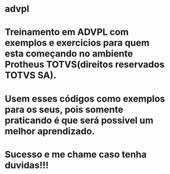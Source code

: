 # advpl
# Treinamento em ADVPL com exemplos e exercicios para quem esta começando no ambiente Protheus TOTVS(direitos reservados TOTVS SA).

# Usem esses códigos como exemplos para os seus, pois somente praticando é que será possivel um melhor aprendizado.

# Sucesso e me chame caso tenha duvidas!!!




